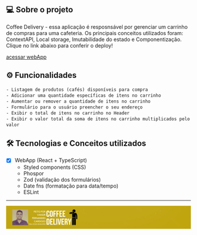 
## 💻 Sobre o projeto

Coffee Delivery - essa aplicação é resposnsável por gerenciar um carrinho de compras para uma cafeteria. Os principais conceitos utilizados foram: ContextAPI, Local storage, Imutabilidade do estado e Componentização. Clique no link abaixo para conferir o deploy!
<p align="left"><a href="https://vanor-cardozo.github.io/coffee-delivery/">acessar webApp</a></p>

## ⚙️ Funcionalidades

    - Listagem de produtos (cafés) disponíveis para compra
    - Adicionar uma quantidade específicas de itens no carrinho
    - Aumentar ou remover a quantidade de itens no carrinho
    - Formulário para o usuário preencher o seu endereço
    - Exibir o total de itens no carrinho no Header
    - Exibir o valor total da soma de itens no carrinho multiplicados pelo valor

  
## 🛠 Tecnologias e Conceitos utilizados

- [x] WebApp (React + TypeScript)
    - Styled components (CSS)
    - Phospor
    - Zod (validação dos formulários)
    - Date fns (formatação para data/tempo)
    - ESLint
  
---

<div align="center">
    <img alt="Rodapé com imagem e nome do autor Vanor Cardozo" title="eSports" src="banner_readme_coffee_delivery.png"/>
</div>
